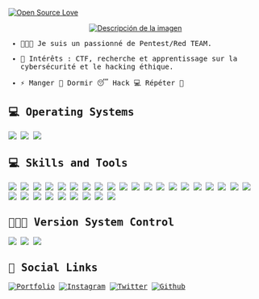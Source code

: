 [![Open Source Love](https://badges.frapsoft.com/os/v1/open-source.svg?v=102)](https://github.com/command-z3r0?tab=repositories)

<p align="center">
  <a href="https://command-z3r0.github.io">
    <img src="commandz3r0.png" style="max-width: 100%; height: auto;" alt="Descripción de la imagen" />
  </a>
</p>


<samp>
  
- 👨🏽‍💻 Je suis un passionné de Pentest/Red TEAM.



- 🎲 Intérêts : CTF, recherche et apprentissage sur la cybersécurité et le hacking éthique.

 


- ⚡ Manger 🍔 Dormir 😴 Hack 💻 Répéter 🔁
  



## 💻 Operating Systems
 
![](https://img.shields.io/badge/OS-Android-informational?style=flat&logo=android&logoColor=white&color=99e836)
![](https://img.shields.io/badge/OS-Linux-informational?style=flat&logo=linux&logoColor=white&color=99e836)
![](https://img.shields.io/badge/OS-Windows-informational?style=flat&logo=windows&logoColor=white&color=99e836)


## 💻 Skills and Tools

![](https://img.shields.io/badge/Browser-TOR-informational?style=flat&logo=Tor-Browser&logoColor=white&color=99e836)
![](https://img.shields.io/badge/Virtualization-VMware-informational?style=flat&logo=vmware&logoColor=white&color=99e836)
![](https://img.shields.io/badge/Virtualization-VirtualBox-informational?style=flat&logo=virtualbox&logoColor=white&color=99e836)
![](https://img.shields.io/badge/Container-Docker-informational?style=flat&logo=docker&logoColor=white&color=99e836)
![](https://img.shields.io/badge/Tools-Nmap-informational?style=flat&logo=windowsterminal&logoColor=white&color=99e836)
![](https://img.shields.io/badge/Tools-Wireshark-informational?style=flat&logo=windowsterminal&logoColor=white&color=99e836)
![](https://img.shields.io/badge/Tools-Sqlmap-informational?style=flat&logo=windowsterminal&logoColor=white&color=99e836)
![](https://img.shields.io/badge/Tools-Metasploit-informational?style=flat&logo=windowsterminal&logoColor=white&color=99e836)
![](https://img.shields.io/badge/Tools-Hashcat-informational?style=flat&logo=windowsterminal&logoColor=white&color=99e836)
![](https://img.shields.io/badge/Tools-Gobuster-informational?style=flat&logo=windowsterminal&logoColor=white&color=99e836)
![](https://img.shields.io/badge/Tools-Dirbuster-informational?style=flat&logo=windowsterminal&logoColor=white&color=99e836)
![](https://img.shields.io/badge/Tools-Burpsuite-informational?style=flat&logo=windowsterminal&logoColor=white&color=99e836)
![](https://img.shields.io/badge/Tools-Maltego-informational?style=flat&logo=windowsterminal&logoColor=white&color=99e836)
![](https://img.shields.io/badge/Tools-OWASP%20Zap-informational?style=flat&logo=windowsterminal&logoColor=white&color=99e836)
![](https://img.shields.io/badge/Tools-ExploitDB-informational?style=flat&logo=windowsterminal&logoColor=white&color=99e836)
![](https://img.shields.io/badge/Shell-Bash%20/%20ZSH-informational?style=flat&logo=gnu-bash&logoColor=white&color=99e836)
![](https://img.shields.io/badge/Shell-PowerShell-informational?style=flat&logo=powershell&logoColor=white&color=99e836)
![](https://img.shields.io/badge/DB-MySQL-informational?style=flat&logo=mysql&logoColor=white&color=99e836)
![](https://img.shields.io/badge/DB-MariaDB-informational?style=flat&logo=mariadb&logoColor=white&color=99e836)
![](https://img.shields.io/badge/Editor-Notepad++-informational?style=flat&logo=notepad%2b%2b&logoColor=white&color=99e836)
![](https://img.shields.io/badge/Editor-Vim-informational?style=flat&logo=vim&logoColor=white&color=99e836)
![](https://img.shields.io/badge/Editor-VS%20Code-informational?style=flat&logo=visual-studio-code&logoColor=white&color=99e836)
![](https://img.shields.io/badge/Editor-Obsidian-informational?style=flat&logo=obsidian&logoColor=white&color=99e836)
![](https://img.shields.io/badge/Code-Python-informational?style=flat&logo=python&logoColor=white&color=99e836)
![](https://img.shields.io/badge/Code-C-informational?style=flat&logo=C&logoColor=white&color=99e836)
![](https://img.shields.io/badge/Code-C++-informational?style=flat&logo=C%2b%2b&logoColor=white&color=99e836)
![](https://img.shields.io/badge/Code-HTML-informational?style=flat&logo=html5&logoColor=white&color=99e836)
![](https://img.shields.io/badge/Code-PHP-informational?style=flat&logo=php&logoColor=white&color=99e836)
![](https://img.shields.io/badge/Code-Markdown-informational?style=flat&logo=markdown&logoColor=white&color=99e836)


## 👨🏽‍💻 Version System Control

![](https://img.shields.io/badge/VSC-GitLab-informational?style=flat&logo=gitlab&logoColor=white&color=99e836)
![](https://img.shields.io/badge/VSC-Github-informational?style=flat&logo=github&logoColor=white&color=99e836)
![](https://img.shields.io/badge/VSC-Github%20Pages-informational?style=flat&logo=github&logoColor=white&color=99e836)


## 💬 Social Links

[![Portfolio](https://img.shields.io/badge/-Web%20Site-000000?style=flat&logo=gnu-bash&logoColor=99e836)](https://command-z3r0.github.io)
[![Instagram](https://img.shields.io/badge/-Instagram-000000?style=flat&logo=Instagram&logoColor=bc2a8d)](https://instagram.com/commander.z3r0)
[![Twitter](https://img.shields.io/badge/-Twitter-000000?style=flat&logo=Twitter&logoColor=00acee)](https://twitter.com/commander_Z3R0)
[![Github](https://img.shields.io/badge/-Github-000000?style=flat&logo=Github&logoColor=99e836)](https://github.com/command-Z3R0)
</samp>
